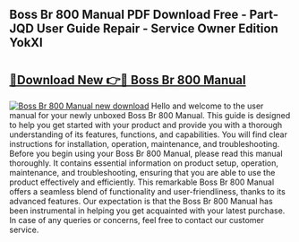 ## Boss Br 800 Manual PDF Download Free - Part-JQD User Guide Repair - Service Owner Edition YokXI

# <h2><a href="http://cf1070.oget.top/?id=Boss+Br+800+Manual">🔗Download New 👉🔴 Boss Br 800 Manual</a></h2>

[![Boss Br 800 Manual new download](https://i.imgur.com/5g1atiW.png)](http://cf1070.oget.top/?id=Boss+Br+800+Manual)
Hello and welcome to the user manual for your newly unboxed Boss Br 800 Manual. This guide is designed to help you get started with your product and provide you with a thorough understanding of its features, functions, and capabilities. You will find clear instructions for installation, operation, maintenance, and troubleshooting. Before you begin using your Boss Br 800 Manual, please read this manual thoroughly. It contains essential information on product setup, operation, maintenance, and troubleshooting, ensuring that you are able to use the product effectively and efficiently. This remarkable Boss Br 800 Manual offers a seamless blend of functionality and user-friendliness, thanks to its advanced features. Our expectation is that the Boss Br 800 Manual has been instrumental in helping you get acquainted with your latest purchase. In case of any queries or concerns, feel free to contact our customer service.
